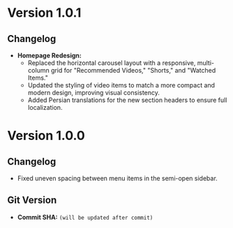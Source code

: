 # Version 1.0.1

## Changelog

*   **Homepage Redesign:**
    *   Replaced the horizontal carousel layout with a responsive, multi-column grid for "Recommended Videos," "Shorts," and "Watched Items."
    *   Updated the styling of video items to match a more compact and modern design, improving visual consistency.
    *   Added Persian translations for the new section headers to ensure full localization.

# Version 1.0.0

## Changelog

*   Fixed uneven spacing between menu items in the semi-open sidebar.

## Git Version

*   **Commit SHA:** `(will be updated after commit)`
